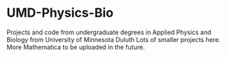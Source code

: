 # UMD-Physics-Bio
Projects and code from undergraduate degrees in Applied Physics and Biology from University of Minnesota Duluth
Lots of smaller projects here.  More Mathematica to be uploaded in the future.
